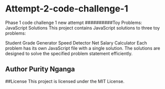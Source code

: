 # Attempt-2-code-challenge-1
Phase 1 code challenge 1 new attempt
##########Toy Problems: JavaScript Solutions
This project contains JavaScript solutions to three toy problems:

Student Grade Generator
Speed Detector
Net Salary Calculator
Each problem has its own JavaScript file with a single solution. The solutions are designed to solve the specified problem statement efficiently.

## Author Purity Nganga
##License
This project is licensed under the MIT License.

